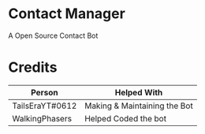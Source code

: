 Contact Manager
=============

A Open Source Contact Bot

Credits
=======

| Person | Helped With |
|--|--|
| TailsEraYT#0612 | Making & Maintaining the Bot |
| WalkingPhasers | Helped Coded the bot |
